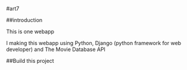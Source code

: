 #art7 

##introduction

This is one webapp

I making this webapp using Python, Django (python framework for web developer) and The Movie Database API

##Build this project


